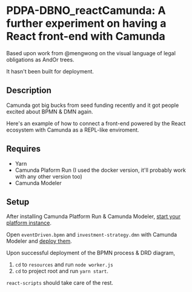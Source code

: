 # PDPA-DBNO_reactCamunda: A further experiment on having a React front-end with Camunda

Based upon work from @mengwong on the visual language of legal obligations as AndOr trees.

It hasn't been built for deployment. 

## Description
Camunda got big bucks from seed funding recently and it got people excited about BPMN & DMN again. 

Here's an example of how to connect a front-end powered by the React ecosystem with Camunda as a REPL-like enviroment. 

## Requires
- Yarn
- Camunda Plaform Run (I used the docker version, it'll probably work with any other version too)
- Camunda Modeler

## Setup

After installing Camunda Platform Run & Camunda Modeler, [start your platform instance](https://docs.camunda.org/manual/7.15/installation/docker/#start-camunda-platform-run-using-docker).

Open `eventDriven.bpmn` and `investment-strategy.dmn` with Camunda Modeler and [deploy them](https://docs.camunda.org/get-started/quick-start/deploy/#use-the-camunda-modeler-to-deploy-the-process).

Upon successful deployment of the BPMN process & DRD diagram,
 1. `cd` to `resources` and run `node worker.js`
 2. `cd` to project root and run `yarn start`. 

`react-scripts` should take care of the rest.


